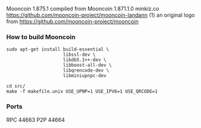 
Mooncoin 1.875.1 compiled from Mooncoin 1.871.1.0 minkiz.co
https://github.com/mooncoin-project/mooncoin-landann
(1) an original logo from https://github.com/mooncoin-project/mooncoin


### How to build Mooncoin

    sudo apt-get install build-essential \
                         libssl-dev \
                         libdb5.1++-dev \
                         libboost-all-dev \
                         libqrencode-dev \
                         libminiupnpc-dev

    cd src/
    make -f makefile.unix USE_UPNP=1 USE_IPV6=1 USE_QRCODE=1

### Ports
RPC 44663
P2P 44664
